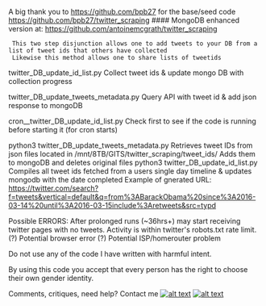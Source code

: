 
A big thank you to https://github.com/bpb27 for the base/seed code https://github.com/bpb27/twitter_scraping  ####
MongoDB enhanced version at: https://github.com/antoinemcgrath/twitter_scraping

     This two step disjunction allows one to add tweets to your DB from a list of tweet ids that others have collected
     Likewise this method allows one to share lists of tweetids

twitter_DB_update_id_list.py
  Collect tweet ids & update mongo DB with collection progress

twitter_DB_update_tweets_metadata.py
  Query API with tweet id & add json response to mongoDB

cron__twitter_DB_update_id_list.py
  Check first to see if the code is running before starting it (for cron starts)

python3 twitter_DB_update_tweets_metadata.py
  Retrieves tweet IDs from json files located in /mnt/8TB/GITS/twitter_scraping/tweet_ids/
  Adds them to mongoDB and deletes original files
python3 twitter_DB_update_id_list.py
  Compiles all tweet ids fetched from a users single day timeline & updates mongodb with the date completed
  Example of gnerated URL: https://twitter.com/search?f=tweets&vertical=default&q=from%3ABarackObama%20since%3A2016-03-14%20until%3A2016-03-15include%3Aretweets&src=typd

Possible ERRORS: After prolonged runs (~36hrs+) may start receiving twitter pages with no tweets.
         Activity is within twitter's robots.txt rate limit.
         (?) Potential browser error
         (?) Potential ISP/homerouter problem


Do not use any of the code I have written with harmful intent.

By using this code you accept that every person has the right to choose their own gender identity.


 Comments, critiques, need help? Contact me [![alt text][6.3]][3]  [![alt text][1.2]][1]

 <!-- Please don't remove this: Grab your social icons from https://github.com/carlsednaoui/gitsocial -->
 [1.2]: https://i.imgur.com/wWzX9uB.png (twitter icon without padding)
 [1]: https://www.twitter.com/AGreenDCBike
 [6.3]: http://i.imgur.com/9I6NRUm.png (github icon without padding)
 [3]: https://github.com/antoinemcgrath
